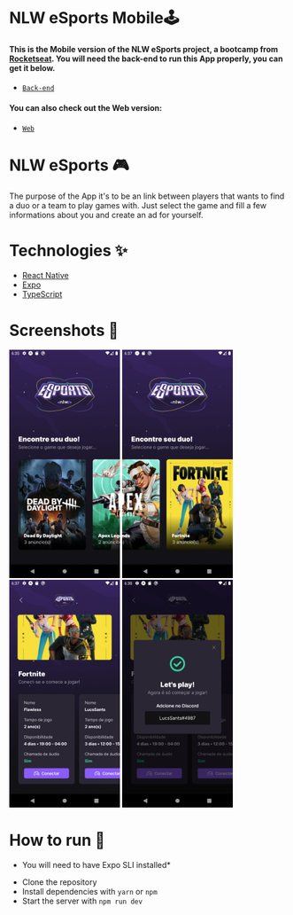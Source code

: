# NLW eSports Mobile🕹️
 <h4>This is the Mobile version of the NLW eSports project, a bootcamp from <a href="https://www.rocketseat.com.br/">Rocketseat</a>. You will need the back-end to run this App properly, you can get it below.</h4>
 
- [`Back-end`](https://github.com/LucsSants/nlwEsports-server)
<h4>You can also check out the Web version:</h4>

- [`Web`](https://github.com/LucsSants/nlwEsports-web)

# NLW eSports 🎮
The purpose of the App it's to be an link between players that wants to find a duo or a team to play games with. Just select the game and fill a few informations about you and create an ad for yourself.
# Technologies ✨
- [React Native](https://reactnative.dev/)
- [Expo](https://expo.dev/)
- [TypeScript](https://www.typescriptlang.org/)

# Screenshots 📸
<p>
<img src="/public/readme/1.png" heigth="500" width="200"/>
<img src="/public/readme/2.png" heigth="500" width="200"/>
<img src="/public/readme/3.png" heigth="500" width="200"/>
<img src="/public/readme/4.png" heigth="500" width="200"/>

</p>

# How to run 🚀
* You will need to have Expo SLI installed*
- Clone the repository
- Install dependencies with `yarn` or `npm`
- Start the server with `npm run dev`
